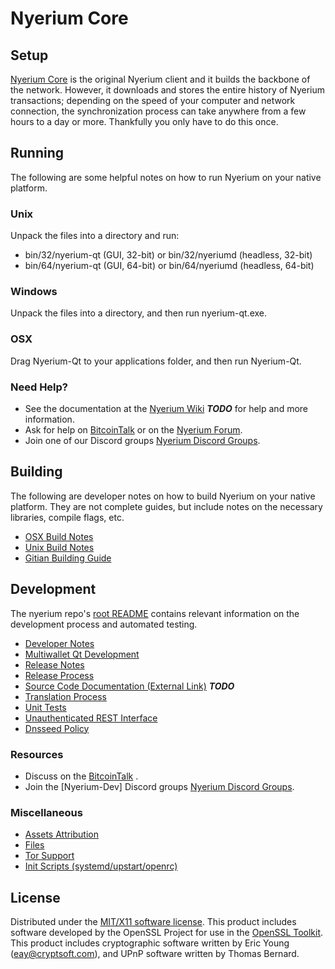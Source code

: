 Nyerium Core
=====================

Setup
---------------------
[Nyerium Core](http://nyerium.com) is the original Nyerium client and it builds the backbone of the network. However, it downloads and stores the entire history of Nyerium transactions; depending on the speed of your computer and network connection, the synchronization process can take anywhere from a few hours to a day or more. Thankfully you only have to do this once.

Running
---------------------
The following are some helpful notes on how to run Nyerium on your native platform.

### Unix

Unpack the files into a directory and run:

- bin/32/nyerium-qt (GUI, 32-bit) or bin/32/nyeriumd (headless, 32-bit)
- bin/64/nyerium-qt (GUI, 64-bit) or bin/64/nyeriumd (headless, 64-bit)

### Windows

Unpack the files into a directory, and then run nyerium-qt.exe.

### OSX

Drag Nyerium-Qt to your applications folder, and then run Nyerium-Qt.

### Need Help?

* See the documentation at the [Nyerium Wiki](https://en.bitcoin.it/wiki/Main_Page) ***TODO***
for help and more information.
* Ask for help on [BitcoinTalk](https://bitcointalk.org/index.php) or on the [Nyerium Forum](http://nyerium.com/).
* Join one of our Discord groups [Nyerium Discord Groups](https://discord.gg/btcEauv).

Building
---------------------
The following are developer notes on how to build Nyerium on your native platform. They are not complete guides, but include notes on the necessary libraries, compile flags, etc.

- [OSX Build Notes](build-osx.md)
- [Unix Build Notes](build-unix.md)
- [Gitian Building Guide](gitian-building.md)

Development
---------------------
The nyerium repo's [root README](https://github.com/nyerium-core/nyerium/blob/master/README.md) contains relevant information on the development process and automated testing.

- [Developer Notes](developer-notes.md)
- [Multiwallet Qt Development](multiwallet-qt.md)
- [Release Notes](release-notes.md)
- [Release Process](release-process.md)
- [Source Code Documentation (External Link)](https://dev.visucore.com/bitcoin/doxygen/) ***TODO***
- [Translation Process](translation_process.md)
- [Unit Tests](unit-tests.md)
- [Unauthenticated REST Interface](REST-interface.md)
- [Dnsseed Policy](dnsseed-policy.md)

### Resources

* Discuss on the [BitcoinTalk](https://bitcointalk.org/index.php?topic=1262920.0) .
* Join the [Nyerium-Dev] Discord groups [Nyerium Discord Groups](https://discord.gg/zf2Sd3).

### Miscellaneous
- [Assets Attribution](assets-attribution.md)
- [Files](files.md)
- [Tor Support](tor.md)
- [Init Scripts (systemd/upstart/openrc)](init.md)

License
---------------------
Distributed under the [MIT/X11 software license](http://www.opensource.org/licenses/mit-license.php).
This product includes software developed by the OpenSSL Project for use in the [OpenSSL Toolkit](https://www.openssl.org/). This product includes
cryptographic software written by Eric Young ([eay@cryptsoft.com](mailto:eay@cryptsoft.com)), and UPnP software written by Thomas Bernard.
